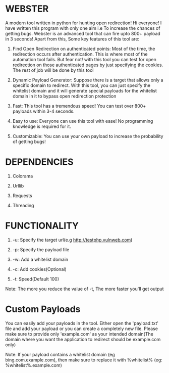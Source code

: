 # WEBSTER
A modern tool written in python for hunting open redirection!
Hi everyone! I have written this program with only one aim i.e To increase the chances of getting bugs. Webster is an advanced tool that can fire upto 800+ payload in 3 seconds! Apart from this, Some key features of this tool are:

1. Find Open Redirection on authenticated points: Most of the time, the redirection occurs after authentication. This is where most of the automation tool fails. But fear not! with this tool you can test for open redirection on those authenticated pages by just specifying the cookies. The rest of job will be done by this tool

2. Dynamic Payload Generator: Suppose there is a target that allows only a specific domain to redirect. With this tool, you can just specify the whitelist domain and it will generate special payloads for the whitelist domain in it to bypass open redirection protection

3. Fast: This tool has a tremendous speed! You can test over 800+ payloads within 3-4 seconds.

4. Easy to use: Everyone can use this tool with ease! No programming knowledge is required for it.

5. Customizable: You can use your own payload to increase the probability of getting bugs!

# DEPENDENCIES

1. Colorama

2. Urllib

3. Requests

4. Threading

# FUNCTIONALITY

1. -u: Specify the target url(e.g http://testphp.vulnweb.com)

2. -p: Specify the payload file

3. -w: Add a whitelist domain

4. -c: Add cookies(Optional)

5. -t: Speed(Default 100) 

Note: The more you reduce the value of -t, The more faster you'll get output

# Custom Payloads

You can easily add your payloads in the tool. Either open the 'payload.txt' file and add your payload or you can create a completely new file. Please make sure to provide only 'example.com' as your intended domain(The domain where you want the application to redirect should be example.com only)

Note: If your payload contains a whitelist domain (eg bing.com.example.com), then make sure to replace it with %whitelist% (eg: %whitelist%.example.com)
